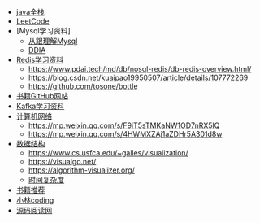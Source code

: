 + [java全栈]( https://www.pdai.tech/md/java/thread/java-thread-x-theorty.html)
+ [LeetCode]( https://leetcode.com/problemset/all)
+ [Mysql学习资料]
  + [从跟理解Mysql](https://juejin.cn/book/6844733769996304392)
  + [DDIA](https://juejin.cn/book/6844733769996304392)
+ [Redis学习资料]()
    + https://www.pdai.tech/md/db/nosql-redis/db-redis-overview.html/
    + https://blog.csdn.net/kuaipao19950507/article/details/107772269
    + https://github.com/tosone/bottle
+ [书籍GitHub网站](https://github.com/forthespada/CS-Books)
+ [Kafka学习资料](https://weread.qq.com/)
+ [计算机网络]()
    + https://mp.weixin.qq.com/s/F9iT5sTMKaNW1OD7nRX5lQ
    + https://mp.weixin.qq.com/s/4HWMXZAj1aZDHr5A301d8w
+ [数据结构]()
    + https://www.cs.usfca.edu/~galles/visualization/
    + https://visualgo.net/
    + https://algorithm-visualizer.org/
    + [时间复杂度](https://www.bigocheatsheet.com/)
+ [书籍推荐](https://mp.weixin.qq.com/s/KXUKod_Dmzses_iPRpH8dg)
+ [小林coding](https://xiaolincoding.com/)
+ [源码阅读网](http://coderead.cn/home/index.html)